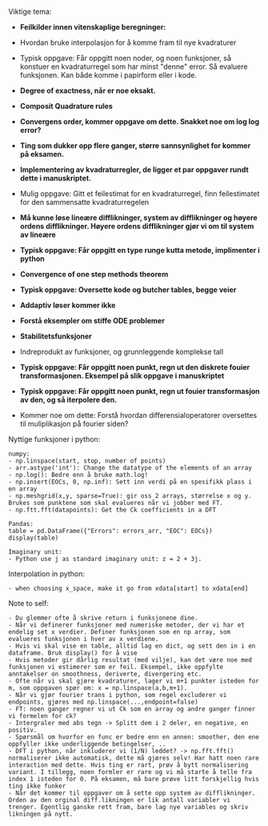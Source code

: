 
Viktige tema:
- **Feilkilder innen vitenskaplige beregninger:**  
- Hvordan bruke interpolasjon for å komme fram til nye kvadraturer 
- Typisk oppgave: Får oppgitt noen noder, og noen funksjoner, så konstuer en kvadraturregel som har minst "denne" error. Så evaluere funksjonen. Kan både komme i papirform eller i kode.
- **Degree of exactness, når er noe eksakt.** 
- **Composit Quadrature rules**
- **Convergens order, kommer oppgave om dette. Snakket noe om log log error?** 
- **Ting som dukker opp flere ganger, større sannsynlighet for kommer på eksamen.** 
- **Implementering av kvadraturregler, de ligger et par oppgaver rundt dette i manuskriptet.** 
- Mulig oppgave: Gitt et feilestimat for en kvadraturregel, finn feilestimatet for den sammensatte kvadraturregelen

- **Må kunne løse lineære difflikninger, system av difflikninger og høyere ordens difflikninger. Høyere ordens difflikninger gjør vi om til system av lineære** 
- **Typisk oppgave: Får oppgitt en type runge kutta metode, implimenter i python** 
- **Convergence of one step methods theorem**
- **Typisk oppgave: Oversette kode og butcher tables, begge veier** 
- **Addaptiv løser kommer ikke** 
- **Forstå eksempler om stiffe ODE problemer** 
- **Stabilitetsfunksjoner** 

- Indreprodukt av funksjoner, og grunnleggende komplekse tall 
- **Typisk oppgave: Får oppgitt noen punkt, regn ut den diskrete fouier transformasjonen. Eksempel på slik oppgave i manuskriptet** 
- **Typisk oppgave: Får oppgitt noen punkt, regn ut fouier transformasjon av den, og så iterpolere den.** 
- Kommer noe om dette: Forstå hvordan differensialoperatorer oversettes til muliplikasjon på fourier siden?

Nyttige funksjoner i python:
```
numpy:
- np.linspace(start, stop, number of points)
- arr.astype('int'): Change the datatype of the elements of an array
- np.log(): Bedre enn å bruke math.log! 
- np.insert(EOCs, 0, np.inf): Sett inn verdi på en spesifikk plass i en array
- np.meshgrid(x,y, sparse=True): gir oss 2 arrays, størrelse x og y. Brukes som punktene som skal evalueres når vi jobber med FT. 
- np.ftt.fft(datapoints): Get the Ck coefficients in a DFT

Pandas:
table = pd.DataFrame({"Errors": errors_arr, "EOC": EOCs})
display(table)

Imaginary unit:
- Python use j as standard imaginary unit: z = 2 + 3j.  
```

Interpolation in python:
```
- when choosing x_space, make it go from xdata[start] to xdata[end] 
```


Note to self:
```
- Du glemmer ofte å skrive return i funksjonene dine.
- Når vi definerer funksjoner med numeriske metoder, der vi har et endelig set x verdier. Definer funksjonen som en np array, som evalueres funksjonen i hver av x verdiene. 
- Hvis vi skal vise en table, alltid lag en dict, og sett den in i en dataframe. Bruk display() for å vise 
- Hvis metoder gir dårlig resultat (med vilje), kan det være noe med funksjonen vi estimerer som er feil. Eksempel, ikke oppfylte anntakelser on smoothness, deriverte, divergering etc. 
- Ofte når vi skal gjøre kvadraturer, lager vi m+1 punkter isteden for m, som oppgaven spør om: x = np.linspace(a,b,m+1). 
- Når vi gjør fourier trans i python, som regel excluderer vi endpoints, gjøres med np.linspace(...,endpoint=false)
- FT: noen ganger regner vi ut Ck som en array og andre ganger finner vi formelen for ck? 
- Intergraler med abs tegn -> Splitt dem i 2 deler, en negative, en positiv. 
- Spørsmål om hvorfor en func er bedre enn en annen: smoother, den ene oppfyller ikke underliggende betingelser, ..
- DFT i python, når inkluderer vi (1/N) leddet? -> np.fft.fft() normaliserer ikke automatisk, dette må gjøres selv! Har hatt noen rare interaction med dette. Hvis ting er rart, prøv å bytt normalisering variant. I tillegg, noen formler er rare og vi må starte å telle fra index 1 isteden for 0. På eksamen, må bare prøve litt forskjellig hvis ting ikke funker 
- Når det kommer til oppgaver om å sette opp system av difflikninger. Orden av den orginal diff.likningen er lik antall variabler vi trenger. Egentlig ganske rett fram, bare lag nye variables og skriv likningen på nytt. 
```

